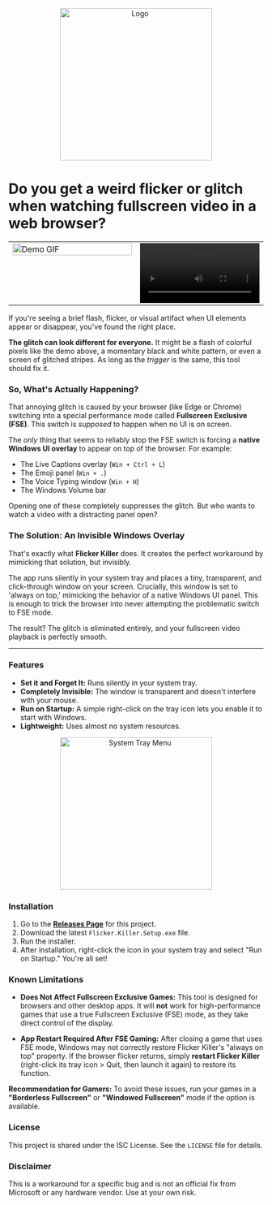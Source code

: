   <p align="center">
    <img src="https://github.com/user-attachments/assets/6009dfc2-142f-4ac0-87a3-6998032c322c" alt="Logo" width="300">
  </p>
  
  # Do you get a weird flicker or glitch when watching fullscreen video in a web browser?
  
  <table>
    <tr>
      <td style="width:50%; vertical-align: top;"><img src="https://github.com/user-attachments/assets/311b9823-738d-499d-95e4-f4d56400acd5" alt="Demo GIF" width="100%" /></td>
      <td style="width:50%; vertical-align: top;"><video src="https://github.com/user-attachments/assets/ea8d8787-7e99-453f-8e41-863e03cb3363" controls width="100%">Your browser does not support the video tag.</video></td>
    </tr>
  </table>
  
If you're seeing a brief flash, flicker, or visual artifact when UI elements appear or disappear, you've found the right place.

**The glitch can look different for everyone.** It might be a flash of colorful pixels like the demo above, a momentary black and white pattern, or even a screen of glitched stripes. As long as the *trigger* is the same, this tool should fix it.
  
  ### So, What's Actually Happening?
  
  That annoying glitch is caused by your browser (like Edge or Chrome) switching into a special performance mode called **Fullscreen Exclusive (FSE)**. This switch is *supposed* to happen when no UI is on screen.
  
  The *only* thing that seems to reliably stop the FSE switch is forcing a **native Windows UI overlay** to appear on top of the browser. For example:
  *   The Live Captions overlay (`Win + Ctrl + L`)
  *   The Emoji panel (`Win + .`)
  *   The Voice Typing window (`Win + H`)
  *   The Windows Volume bar
  
  Opening one of these completely suppresses the glitch. But who wants to watch a video with a distracting panel open?
  
  ### The Solution: An Invisible Windows Overlay
  
  That's exactly what **Flicker Killer** does. It creates the perfect workaround by mimicking that solution, but invisibly.
  
  The app runs silently in your system tray and places a tiny, transparent, and click-through window on your screen. Crucially, this window is set to 'always on top,' mimicking the behavior of a native Windows UI panel. This is enough to trick the browser into never attempting the problematic switch to FSE mode.
  
  The result? The glitch is eliminated entirely, and your fullscreen video playback is perfectly smooth.
  
  ---
  
  ### Features
  *   **Set it and Forget It:** Runs silently in your system tray.
  *   **Completely Invisible:** The window is transparent and doesn't interfere with your mouse.
  *   **Run on Startup:** A simple right-click on the tray icon lets you enable it to start with Windows.
  *   **Lightweight:** Uses almost no system resources.
  
  <p align="center">
    <img src="https://github.com/user-attachments/assets/f8ff5d11-507b-4a75-b260-ae044e780b32" alt="System Tray Menu" width="300">
  </p>
  
  ### Installation
  1.  Go to the [**Releases Page**](https://github.com/Andrematomer/flicker-killer/releases) for this project.
  2.  Download the latest `Flicker.Killer.Setup.exe` file.
  3.  Run the installer.
  4.  After installation, right-click the icon in your system tray and select "Run on Startup." You're all set!

  ### Known Limitations

  *   **Does Not Affect Fullscreen Exclusive Games:** This tool is designed for browsers and other desktop apps. It will **not** work for high-performance games that use a true Fullscreen Exclusive (FSE) mode, as they take direct control of the display.
  
  *   **App Restart Required After FSE Gaming:** After closing a game that uses FSE mode, Windows may not correctly restore Flicker Killer's "always on top" property. If the browser flicker returns, simply **restart Flicker Killer** (right-click its tray icon > Quit, then launch it again) to restore its function.
  
  **Recommendation for Gamers:** To avoid these issues, run your games in a **"Borderless Fullscreen"** or **"Windowed Fullscreen"** mode if the option is available.

  ### License
  This project is shared under the ISC License. See the `LICENSE` file for details.
  
  ### Disclaimer
  This is a workaround for a specific bug and is not an official fix from Microsoft or any hardware vendor. Use at your own risk.
